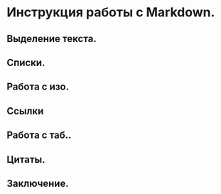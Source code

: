 # Инструкция работы с Markdown.

## Выделение текста.

## Списки.

## Работа с изо.

## Ссылки

## Работа с таб..

## Цитаты.

## Заключение.
